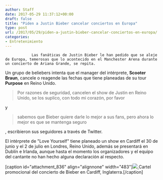 ```yaml
---
author: Staff
date: 2017-05-29 11:37:12+00:00
draft: false
title: "Piden a Justin Bieber cancelar conciertos en Europa"
type: post
url: /2017/05/29/piden-a-justin-bieber-cancelar-conciertos-en-europa/
categories:
- Entretenimiento
---
```



				Las fanáticas de Justin Bieber le han pedido que se aleje de Europa, temerosas que lo acontecido en el Manchester Arena durante un concierto de Ariana Grande, se repita.

Un grupo de beliebers intenta que el manager del intérprete, **Scooter Braun**, cancele o reagende las fechas que tiene planeadas de su tour **Purpose** en Reino Unido.


<blockquote>Por razones de seguridad, cancelen el show de Justin en Reino Unido, se los suplico, con todo mi corazón, por favor</blockquote>


y


<blockquote>sabemos que Bieber quiere darle lo mejor a sus fans, pero ahora lo mejor es que se mantenga seguro</blockquote>


, escribieron sus seguidores a través de Twitter.

El intérprete de "Love Yourself" tiene planeado un show en Cardiff el 30 de junio y el 2 de julio en Londres, Reino Unido, además se presentará en Dublín e Irlanda, aunque hasta el momento los organizadores y el equipo del cantante no han hecho alguna declaración al respecto.

[caption id="attachment_836" align="alignnone" width="483"][![](/uploads/2017/05/Bieber_events-300x174.jpg)
](/uploads/2017/05/Bieber_events.jpg) Cartel promocional del concierto de Bieber en Cardiff, Inglaterra.[/caption]		
